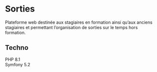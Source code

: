 # Sorties
Plateforme web destinée aux stagiaires en formation ainsi qu’aux
anciens stagiaires et permettant l’organisation de sorties sur le temps hors formation.

## Techno
PHP 8.1<br>
Symfony 5.2
